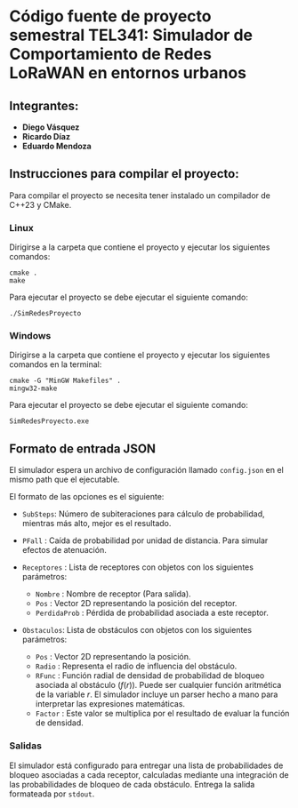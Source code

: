 # Código fuente de proyecto semestral TEL341: Simulador de Comportamiento de Redes LoRaWAN en entornos urbanos  

## Integrantes:  
- **Diego Vásquez**
- **Ricardo Díaz**
- **Eduardo Mendoza**

## Instrucciones para compilar el proyecto:

Para compilar el proyecto se necesita tener instalado un compilador de C++23 y CMake.

### Linux

Dirigirse a la carpeta que contiene el proyecto y ejecutar los siguientes comandos:
    

    cmake .
    make

Para ejecutar el proyecto se debe ejecutar el siguiente comando:

    ./SimRedesProyecto


### Windows

Dirigirse a la carpeta que contiene el proyecto y ejecutar los siguientes comandos en la terminal:

    cmake -G "MinGW Makefiles" .
    mingw32-make

Para ejecutar el proyecto se debe ejecutar el siguiente comando:
    
    SimRedesProyecto.exe

## Formato de entrada JSON

El simulador espera un archivo de configuración llamado `config.json` en el mismo path que el ejecutable. 

El formato de las opciones es el siguiente:

* `SubSteps`: Número de subiteraciones para cálculo de probabilidad, mientras más alto, mejor es el resultado.
* `PFall` : Caída de probabilidad por unidad de distancia. Para simular efectos de atenuación.
* `Receptores` : Lista de receptores con objetos con los siguientes parámetros:
    - `Nombre` : Nombre de receptor (Para salida).
    - `Pos` : Vector 2D representando la posición del receptor.
    - `PerdidaProb` : Pérdida de probabilidad asociada a este receptor.

* `Obstaculos`: Lista de obstáculos con objetos con los siguientes parámetros:
    - `Pos` : Vector 2D representando la posición.
    - `Radio` : Representa el radio de influencia del obstáculo.
    - `RFunc` : Función radial de densidad de probabilidad de bloqueo asociada al obstáculo ($f(r)$). Puede ser cualquier función aritmética de la variable $r$. El simulador incluye un parser hecho a mano para interpretar las expresiones matemáticas.
    - `Factor` : Este valor se multiplica por el resultado de evaluar la función de densidad.

### Salidas
El simulador está configurado para entregar una lista de probabilidades de bloqueo asociadas a cada receptor, calculadas mediante una integración de las probabilidades de bloqueo de cada obstáculo. Entrega la salida formateada por `stdout`.